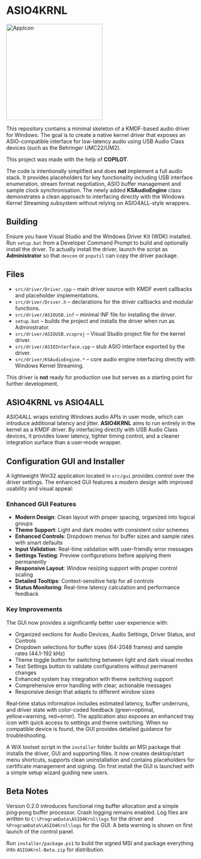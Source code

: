 # ASIO4KRNL
<img width="256" height="256" alt="AppIcon" src="https://github.com/user-attachments/assets/32ef8148-e104-4604-a97b-7c51cb1a4b2d" />

This repository contains a minimal skeleton of a KMDF-based audio driver for Windows. The goal is to create a native kernel driver that exposes an ASIO-compatible interface for low-latency audio using USB Audio Class devices (such as the Behringer UMC22/UM2).

This project was made with the help of **COPILOT**.

The code is intentionally simplified and does **not** implement a full audio stack. It provides placeholders for key functionality including USB interface enumeration, stream format negotiation, ASIO buffer management and sample clock synchronisation. The newly added **KSAudioEngine** class demonstrates a clean approach to interfacing directly with the Windows Kernel Streaming subsystem without relying on ASIO4ALL-style wrappers.

## Building

Ensure you have Visual Studio and the Windows Driver Kit (WDK) installed. Run `setup.bat` from a Developer Command Prompt to build and optionally install the driver.
To actually install the driver, launch the script as **Administrator** so that `devcon` or `pnputil` can copy the driver package.

## Files

- `src/driver/Driver.cpp` – main driver source with KMDF event callbacks and placeholder implementations.
- `src/driver/Driver.h` – declarations for the driver callbacks and modular functions.
- `src/driver/ASIOUSB.inf` – minimal INF file for installing the driver.
- `setup.bat` – builds the project and installs the driver when run as Administrator.
- `src/driver/ASIOUSB.vcxproj` – Visual Studio project file for the kernel driver.
- `src/driver/ASIOInterface.cpp` – stub ASIO interface exported by the driver.
- `src/driver/KSAudioEngine.*` – core audio engine interfacing directly with
  Windows Kernel Streaming.

This driver is **not** ready for production use but serves as a starting point for further development.

## ASIO4KRNL vs ASIO4ALL

ASIO4ALL wraps existing Windows audio APIs in user mode, which can introduce additional latency and jitter. **ASIO4KRNL** aims to run entirely in the kernel as a KMDF driver. By interfacing directly with USB Audio Class devices, it provides lower latency, tighter timing control, and a cleaner integration surface than a user‑mode wrapper.


## Configuration GUI and Installer

A lightweight Win32 application located in `src/gui` provides control over the driver settings. The enhanced GUI features a modern design with improved usability and visual appeal:

### Enhanced GUI Features
- **Modern Design**: Clean layout with proper spacing, organized into logical groups
- **Theme Support**: Light and dark modes with consistent color schemes  
- **Enhanced Controls**: Dropdown menus for buffer sizes and sample rates with smart defaults
- **Input Validation**: Real-time validation with user-friendly error messages
- **Settings Testing**: Preview configurations before applying them permanently
- **Responsive Layout**: Window resizing support with proper control scaling
- **Detailed Tooltips**: Context-sensitive help for all controls
- **Status Monitoring**: Real-time latency calculation and performance feedback

### Key Improvements
The GUI now provides a significantly better user experience with:
- Organized sections for Audio Devices, Audio Settings, Driver Status, and Controls
- Dropdown selections for buffer sizes (64-2048 frames) and sample rates (44.1-192 kHz)
- Theme toggle button for switching between light and dark visual modes
- Test Settings button to validate configurations without permanent changes
- Enhanced system tray integration with theme switching support
- Comprehensive error handling with clear, actionable messages
- Responsive design that adapts to different window sizes

Real‑time status information includes estimated latency, buffer underruns, and driver state with color-coded feedback (green=optimal, yellow=warning, red=error). The application also exposes an enhanced tray icon with quick access to settings and theme switching. When no compatible device is found, the GUI provides detailed guidance for troubleshooting.

A WiX toolset script in the `installer` folder builds an MSI package that installs the driver, GUI and supporting files. It now creates desktop/start menu shortcuts, supports clean uninstallation and contains placeholders for certificate management and signing. On first install the GUI is launched with a simple setup wizard guiding new users.


## Beta Notes

Version 0.2.0 introduces functional ring buffer allocation and a simple ping‑pong
buffer processor. Crash logging remains enabled. Log files are written to
`C:\ProgramData\ASIO4Krnl\logs` for the driver and `%ProgramData%\ASIO4Krnl\logs`
for the GUI. A beta warning is shown on first launch of the control panel.

Run `installer/package.ps1` to build the signed MSI and package everything into
`ASIO4Krnl-Beta.zip` for distribution.
